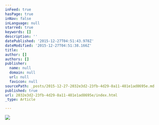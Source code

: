 ```yaml
---
inFeed: true
hasPage: true
inNav: false
inLanguage: null
starred: true
keywords: []
description: ''
datePublished: '2015-12-27T04:51:43.978Z'
dateModified: '2015-12-27T04:51:38.166Z'
title: ''
author: []
authors: []
publisher:
  name: null
  domain: null
  url: null
  favicon: null
sourcePath: _posts/2015-12-27-2032e3d2-23fb-4d29-8a11-481e1ad8695e.md
published: true
url: 2032e3d2-23fb-4d29-8a11-481e1ad8695e/index.html
_type: Article

---
```

![](https://the-grid-user-content.s3-us-west-2.amazonaws.com/2c42611f-6fb9-4639-a71e-7c527eb82901.png)
